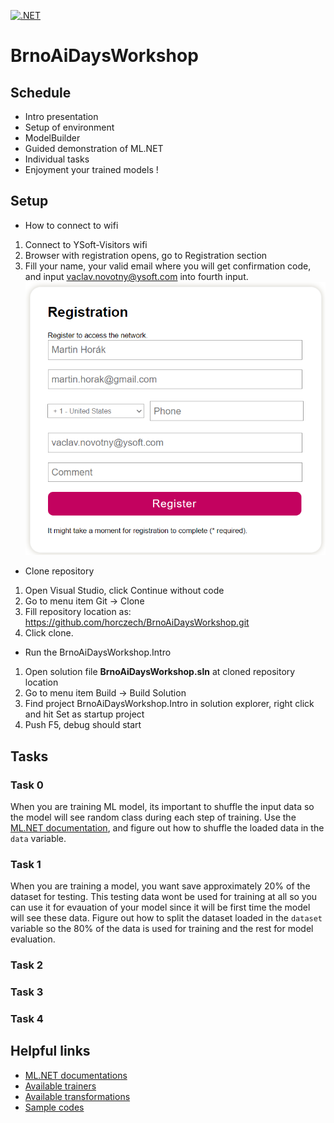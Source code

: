 [![.NET](https://github.com/horczech/BrnoAiDaysWorkshop/actions/workflows/dotnet.yml/badge.svg)](https://github.com/horczech/BrnoAiDaysWorkshop/actions/workflows/dotnet.yml)

# BrnoAiDaysWorkshop


## Schedule
 - Intro presentation
 - Setup of environment
 - ModelBuilder
 - Guided demonstration of ML.NET
 - Individual tasks
 - Enjoyment your trained models !

## Setup 
 - How to connect to wifi
 1. Connect to YSoft-Visitors wifi
 2. Browser with registration opens, go to Registration section
 3. Fill your name, your valid email where you will get confirmation code, and input vaclav.novotny@ysoft.com into fourth input.
![YSoft Visitors registration](https://github.com/vaclavnovotny/images/blob/main/ysoftwifi.png)

 - Clone repository
 1. Open Visual Studio, click Continue without code 
 2. Go to menu item Git -> Clone
 3. Fill repository location as: https://github.com/horczech/BrnoAiDaysWorkshop.git
 4. Click clone.
 
 - Run the BrnoAiDaysWorkshop.Intro
 1. Open solution file **BrnoAiDaysWorkshop.sln** at cloned repository location
 2. Go to menu item Build -> Build Solution
 3. Find project BrnoAiDaysWorkshop.Intro in solution explorer, right click and hit Set as startup project
 4. Push F5, debug should start

## Tasks
 ### Task 0
 When you are training ML model, its important to shuffle the input data so the model will see random class during each step of training. Use the [ML.NET documentation](https://learn.microsoft.com/en-us/dotnet/machine-learning/), and figure out how to shuffle the loaded data in the `data` variable. 
 
 ### Task 1
 When you are training a model, you want save approximately 20% of the dataset for testing. This testing data wont be used for training at all so you can use it for evauation of your model since it will be first time the model will see these data. Figure out how to split the dataset loaded in the `dataset` variable so the 80% of the data is used for training and the rest for model evaluation.
 
 ### Task 2
 ### Task 3
 ### Task 4
 
 
## Helpful links
 - [ML.NET documentations](https://learn.microsoft.com/en-us/dotnet/machine-learning/)
 - [Available trainers](https://learn.microsoft.com/en-us/dotnet/machine-learning/how-to-choose-an-ml-net-algorithm)
 - [Available transformations](https://learn.microsoft.com/en-us/dotnet/machine-learning/resources/transforms)
 - [Sample codes](https://github.com/dotnet/machinelearning-samples)
